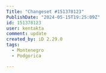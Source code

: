 ```yaml
---
Title: "Changeset #151378123"
PublishDate: "2024-05-15T19:25:09Z"
id: 151378123
user: kentakta
comment: update
created_by: iD 2.29.0
tags:
  - Montenegro
  - Podgorica

---
```

